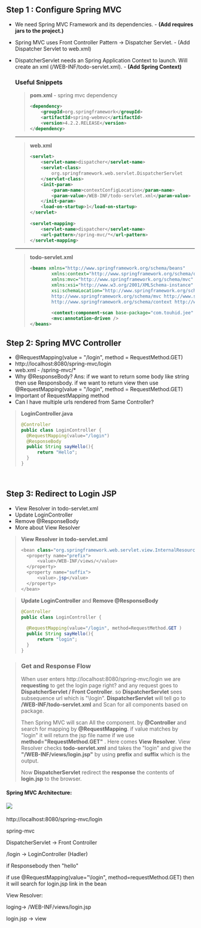 ## Step 1 : Configure Spring MVC

- We need Spring MVC Framework and its dependencies. - **(Add requires jars to the project.)**

- Spring MVC uses Front Controller Pattern -> Dispatcher Servlet. - (Add Dispatcher Servlet to web.xml)

- DispatcherServlet needs an Spring Application Context to launch. Will create an xml (/WEB-INF/todo-servlet.xml). - **(Add Spring Context)**

  ### Useful Snippets 

  > **pom.xml** - spring mvc dependency
  >
  > ```xml
  > <dependency>
  > 	<groupId>org.springframework</groupId>
  >     <artifactId>spring-webmvc</artifactId>
  >     <version>4.2.2.RELEASE</version>
  > </dependency>
  > ```

  ****

  > **web.xml**
  >
  > ```xml
  > <servlet>
  >     <servlet-name>dispatcher</servlet-name>
  > 	<servlet-class>
  >         org.springframework.web.servlet.DispatcherServlet
  >     </servlet-class>
  >     <init-param>
  >         <param-name>contextConfigLocation</param-name>
  >         <param-value>/WEB-INF/todo-servlet.xml</param-value>
  >     </init-param>
  >     <load-on-startup>1</load-on-startup>
  > </servlet>
  > 	
  > <servlet-mapping>
  >     <servlet-name>dispatcher</servlet-name>
  >     <url-pattern>/spring-mvc/*</url-pattern>
  > </servlet-mapping>
  > ```

  ------

  

  > **todo-servlet.xml**
  >
  > ```xml
  > <beans xmlns="http://www.springframework.org/schema/beans"
  > 	    xmlns:context="http://www.springframework.org/schema/context"
  > 	    xmlns:mvc="http://www.springframework.org/schema/mvc"
  > 	    xmlns:xsi="http://www.w3.org/2001/XMLSchema-instance"
  > 	    xsi:schemaLocation="http://www.springframework.org/schema/beans 		http://www.springframework.org/schema/beans/spring-beans.xsd
  > 	    http://www.springframework.org/schema/mvc http://www.springframework.org/schema/mvc/spring-mvc.xsd
  > 	    http://www.springframework.org/schema/context http://www.springframework.org/schema/context/spring-context.xsd">
  > 	
  > 	    <context:component-scan base-package="com.touhid.jee" />
  > 	    <mvc:annotation-driven />	    
  > </beans>
  > ```

  

## Step 2: Spring MVC Controller

- @RequestMapping(value = "/login", method = RequestMethod.GET)
- http://localhost:8080/spring-mvc/login
- web.xml - /spring-mvc/*
- Why @ResponseBody? Ans: if we want to return some body like string then use Responsbody. if we want to return view then use @RequestMapping(value = "/login", method = RequestMethod.GET)
- Important of RequestMapping method
- Can I have multiple urls rendered from Same Controller?



> **LoginController.java**
>
> ```JAVA
> @Controller
> public class LoginController {	
> 	@RequestMapping(value="/login")
> 	@ResponseBody
> 	public String sayHello(){
> 		return "Hello";
> 	}
> }
> ```



​		

## Step 3: Redirect to Login JSP

- View Resolver in todo-servlet.xml
- Update LoginController
- Remove @ResponseBody
- More about View Resolver



> **View Resolver in todo-servlet.xml**
>
> ```java
> <bean class="org.springframework.web.servlet.view.InternalResourceViewResolver">
> 	<property name="prefix">
> 		<value>/WEB-INF/views/</value>
> 	</property>
> 	<property name="suffix">
> 		<value>.jsp</value>
> 	</property>
> </bean>
> ```

> **Update LoginController** and **Remove @ResponseBody**
>
> ```java
> @Controller
> public class LoginController {
> 	
> 	@RequestMapping(value="/login", method=RequestMethod.GET )
> 	public String sayHello(){
> 		return "login";
> 	}
> }
> ```



> ### Get and Response Flow
>
> When user enters http://localhost:8080/spring-mvc/login  we are **requesting** to get the login page right? and any request goes to **DispatcherServlet / Front Controller**.  so **DispatcherServlet** sees subsequence url which is "\login".    **DispatcherServlet** will tell  go to **/WEB-INF/todo-servlet.xml** and Scan for all components based on package. 
>
> Then Spring MVC will scan All the component. by **@Controller** and search for mapping by **@RequestMapping**. if value matches by "login" it will return the jsp file name if we use **method="RequestMethod.GET"** . Here comes **View Resolver**. View Resolver checks **todo-servlet.xml** and takes the "login" and give the **"/WEB-INF/views/login.jsp"** by using **prefix** and **suffix** which is the output.
>
> Now **DispatcherServlet** redirect the **response** the contents of **login.jsp** to the browser.



#### Spring MVC Architecture: 

#### 										![](https://www.tutorialspoint.com/spring/images/spring_dispatcherservlet.png)  

































http://localhost:8080/spring-mvc/login



spring-mvc

DispatcherServlet -> Front Controller



/login -> LoginController (Hadler)

if Responsebody then "hello"

if use @RequestMapping(value="\login", method=requestMethod.GET) then it will search for login.jsp link in the bean



View Resolver: 

loging-> /WEB-INF/views/login.jsp



login.jsp -> view